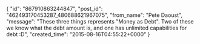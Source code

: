  {
   "id": "867910863244847",
   "post_id": "462493170453287_480688621967075",
   "from_name": "Pete Daoust",
   "message": "These three things represents \"Money as Debt\". Two of these we know what the debt amount is, and one has unlimited capabilities for debt :D",
   "created_time": "2015-08-16T04:55:22+0000"
 }
